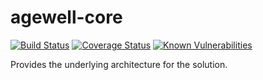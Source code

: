 # agewell-core

[![Build Status](https://travis-ci.org/AgeWell/agewell-core.svg?branch=master)](https://travis-ci.org/AgeWell/agewell-core) [![Coverage Status](https://coveralls.io/repos/github/AgeWell/agewell-core/badge.svg)](https://coveralls.io/github/AgeWell/agewell-core) [![Known Vulnerabilities](https://snyk.io/test/github/agewell/agewell-core/badge.svg)](https://snyk.io/test/github/agewell/agewell-core)

Provides the underlying architecture for the solution.

